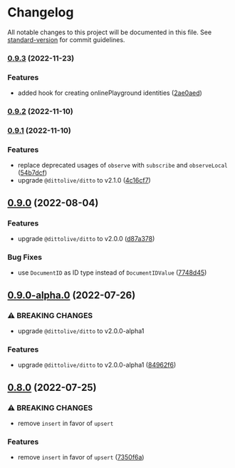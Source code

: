 # Changelog

All notable changes to this project will be documented in this file. See [standard-version](https://github.com/conventional-changelog/standard-version) for commit guidelines.

### [0.9.3](https://github.com/getditto/react-ditto/compare/v0.9.2...v0.9.3) (2022-11-23)

### Features

* added hook for creating onlinePlayground identities ([2ae0aed](https://github.com/getditto/react-ditto/commit/2ae0aedc607d9d336571eb1c5765790aff52d968))

### [0.9.2](https://github.com/getditto/react-ditto/compare/v0.9.1...v0.9.2) (2022-11-10)

### [0.9.1](https://github.com/getditto/react-ditto/compare/v0.9.0...v0.9.1) (2022-11-10)


### Features

* replace deprecated usages of `observe` with `subscribe` and `observeLocal` ([54b7dcf](https://github.com/getditto/react-ditto/commit/54b7dcf80c9886f018a550b25c2ce570261fcc12))
* upgrade `@dittolive/ditto` to v2.1.0 ([4c16cf7](https://github.com/getditto/react-ditto/commit/4c16cf7b2b91212370e8dd64483780e4034337fa))

## [0.9.0](https://github.com/getditto/react-ditto/compare/v0.9.0-alpha.0...v0.9.0) (2022-08-04)


### Features

* upgrade `@dittolive/ditto` to v2.0.0 ([d87a378](https://github.com/getditto/react-ditto/commit/d87a37893b376971e37c67ab47742acb69c1d285))


### Bug Fixes

* use `DocumentID` as ID type instead of `DocumentIDValue` ([7748d45](https://github.com/getditto/react-ditto/commit/7748d4512277ebbb7c4bfce355dbb0340d19c30d))

## [0.9.0-alpha.0](https://github.com/getditto/react-ditto/compare/v0.8.0...v0.9.0-alpha.0) (2022-07-26)


### ⚠ BREAKING CHANGES

* upgrade `@dittolive/ditto` to v2.0.0-alpha1

### Features

* upgrade `@dittolive/ditto` to v2.0.0-alpha1 ([84962f6](https://github.com/getditto/react-ditto/commit/84962f6d963b2554e39b7614003755459fae3707))

## [0.8.0](https://github.com/getditto/react-ditto/compare/v0.7.0...v0.8.0) (2022-07-25)


### ⚠ BREAKING CHANGES

* remove `insert` in favor of `upsert`

### Features

* remove `insert` in favor of `upsert` ([7350f6a](https://github.com/getditto/react-ditto/commit/7350f6a9907f1a78183b12c792e51a759b2fb593))
